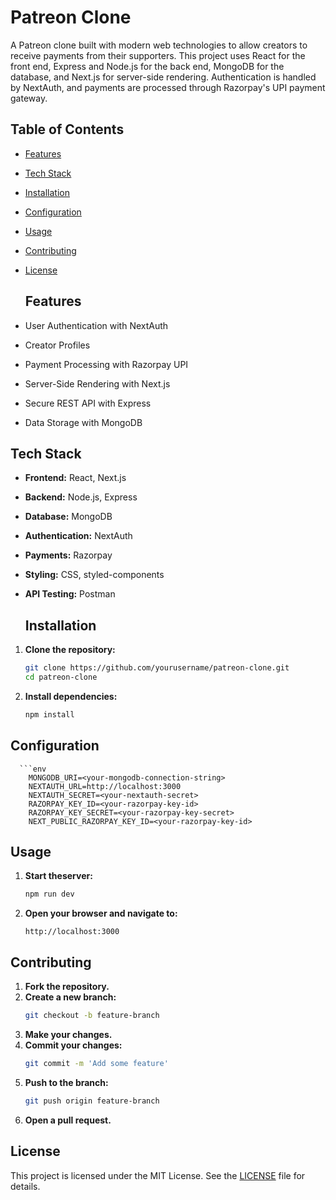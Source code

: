 # Patreon Clone
  A Patreon clone built with modern web technologies to allow creators to receive payments from their supporters. This project uses React for the front end, Express and Node.js for the back end, MongoDB for the database, and Next.js for server-side rendering. Authentication is handled by NextAuth, and payments are processed through Razorpay's UPI payment gateway.
  ## Table of Contents
- [Features](#features)
- [Tech Stack](#tech-stack)
- [Installation](#installation)
- [Configuration](#configuration)
- [Usage](#usage)
- [Contributing](#contributing)
- [License](#license)

  ## Features

- User Authentication with NextAuth
- Creator Profiles
- Payment Processing with Razorpay UPI
- Server-Side Rendering with Next.js
- Secure REST API with Express
- Data Storage with MongoDB

## Tech Stack

- **Frontend:** React, Next.js
- **Backend:** Node.js, Express
- **Database:** MongoDB
- **Authentication:** NextAuth
- **Payments:** Razorpay
- **Styling:** CSS, styled-components
- **API Testing:** Postman

  ## Installation

1. **Clone the repository:**
   ```sh
   git clone https://github.com/yourusername/patreon-clone.git
   cd patreon-clone

2. **Install dependencies:**
    ```sh
    npm install

  ## Configuration
      ```env
        MONGODB_URI=<your-mongodb-connection-string>
        NEXTAUTH_URL=http://localhost:3000
        NEXTAUTH_SECRET=<your-nextauth-secret>
        RAZORPAY_KEY_ID=<your-razorpay-key-id>
        RAZORPAY_KEY_SECRET=<your-razorpay-key-secret>
        NEXT_PUBLIC_RAZORPAY_KEY_ID=<your-razorpay-key-id>


  ## Usage

  1. **Start theserver:**
      ```sh
      npm run dev

  3. **Open your browser and navigate to:**
     ```arduino
     http://localhost:3000

  ## Contributing

  1. **Fork the repository.**
  2. **Create a new branch:**
     ```sh
     git checkout -b feature-branch
  3. **Make your changes.**
  4. **Commit your changes:**
     ```sh
     git commit -m 'Add some feature'
  5. **Push to the branch:**
     ```sh
     git push origin feature-branch
  6. **Open a pull request.**

  ## License

This project is licensed under the MIT License. See the [LICENSE](LICENSE) file for details.

     
